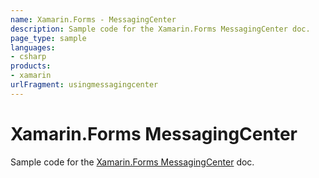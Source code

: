 ```yaml
---
name: Xamarin.Forms - MessagingCenter
description: Sample code for the Xamarin.Forms MessagingCenter doc.
page_type: sample
languages:
- csharp
products:
- xamarin
urlFragment: usingmessagingcenter
---
```

# Xamarin.Forms MessagingCenter

Sample code for the [Xamarin.Forms MessagingCenter](https://docs.microsoft.com/xamarin/xamarin-forms/app-fundamentals/messaging-center) doc.

